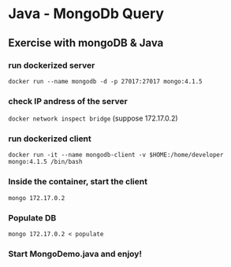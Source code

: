 # Java - MongoDb Query
## Exercise with mongoDB & Java

### run dockerized server 
`docker run --name mongodb -d -p 27017:27017 mongo:4.1.5`

### check IP andress of the server 
`docker network inspect bridge` (suppose 172.17.0.2)

### run dockerized client 
`docker run -it --name mongodb-client -v $HOME:/home/developer mongo:4.1.5 /bin/bash`

### Inside the container, start the client
`mongo 172.17.0.2`
 
### Populate DB
`mongo 172.17.0.2 < populate`

### Start MongoDemo.java and enjoy!
 
